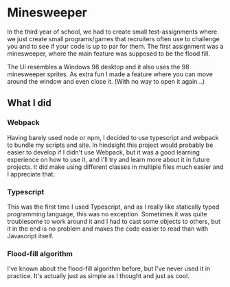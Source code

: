 # Minesweeper

In the third year of school, we had to create small test-assignments where we just create small programs/games that recruiters often use to challenge you and to see if your code is up to par for them. The first assignment was a minesweeper, where the main feature was supposed to be the flood fill.

The UI resembles a Windows 98 desktop and it also uses the 98 minesweeper sprites. As extra fun I made a feature where you can move around the window and even close it. (With no way to open it again...) 

## What I did

### Webpack

Having barely used node or npm, I decided to use typescript and webpack to bundle my scripts and site. In hindsight this project would probably be easier to develop if I didn't use Webpack, but it was a good learning experience on how to use it, and I'll try and learn more about it in future projects. It did make using different classes in multiple files much easier and I appreciate that.

### Typescript

This was the first time I used Typescript, and as I really like statically typed programming language, this was no exception. Sometimes it was quite troublesome to work around it and I had to cast some objects to others, but it in the end is no problem and makes the code easier to read than with Javascript itself. 

### Flood-fill algorithm

I've known about the flood-fill algorithm before, but I've never used it in practice. It's actually just as simple as I thought and just as cool. 